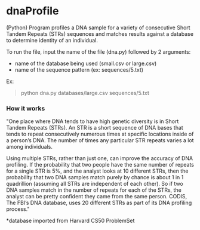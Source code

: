 # dnaProfile
(Python) Program profiles a DNA sample for a variety of consecutive Short Tandem Repeats (STRs) sequences and matches results against a database to determine identity of an individual.


To run the file, input the name of the file (dna.py) followed by 2 arguments:
- name of the database being used (small.csv or large.csv)
- name of the sequence pattern (ex: sequences/5.txt)

Ex:

> python dna.py databases/large.csv sequences/5.txt


### How it works

"One place where DNA tends to have high genetic diversity is in Short Tandem Repeats (STRs). An STR is a short sequence of DNA bases that tends to repeat consecutively numerous times at specific locations inside of a person’s DNA. The number of times any particular STR repeats varies a lot among individuals.

Using multiple STRs, rather than just one, can improve the accuracy of DNA profiling. If the probability that two people have the same number of repeats for a single STR is 5%, and the analyst looks at 10 different STRs, then the probability that two DNA samples match purely by chance is about 1 in 1 quadrillion (assuming all STRs are independent of each other). So if two DNA samples match in the number of repeats for each of the STRs, the analyst can be pretty confident they came from the same person. CODIS, The FBI’s DNA database, uses 20 different STRs as part of its DNA profiling process."


*database imported from Harvard CS50 ProblemSet
